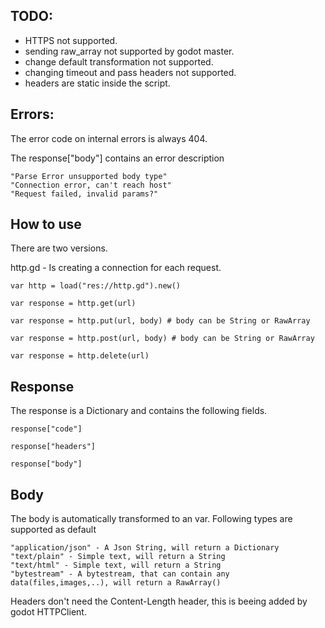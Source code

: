 ## TODO:

 - HTTPS not supported.
 - sending raw_array not supported by godot master.
 - change default transformation not supported.
 - changing timeout and pass headers not supported.
 - headers are static inside the script.

## Errors:

The error code on internal errors is always 404.

The response["body"] contains an error description

	"Parse Error unsupported body type"
	"Connection error, can't reach host"
	"Request failed, invalid params?"

## How to use

There are two versions.

http.gd - Is creating a connection for each request.
	
	var http = load("res://http.gd").new()

	var response = http.get(url)

	var response = http.put(url, body) # body can be String or RawArray

	var response = http.post(url, body) # body can be String or RawArray

	var response = http.delete(url)


## Response

The response is a Dictionary and contains the following fields.

	response["code"]

	response["headers"]

	response["body"]

## Body

The body is automatically transformed to an var. Following types are supported as default

	"application/json" - A Json String, will return a Dictionary 
	"text/plain" - Simple text, will return a String
	"text/html" - Simple text, will return a String
	"bytestream" - A bytestream, that can contain any data(files,images,..), will return a RawArray()

Headers don't need the Content-Length header, this is beeing added by godot HTTPClient.

